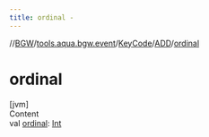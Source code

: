 ```yaml
---
title: ordinal -
---
```

//[BGW](../../../../index.md)/[tools.aqua.bgw.event](../../index.md)/[KeyCode](../index.md)/[ADD](index.md)/[ordinal](ordinal.md)



# ordinal  
[jvm]  
Content  
val [ordinal](ordinal.md): [Int](https://kotlinlang.org/api/latest/jvm/stdlib/kotlin/-int/index.html)  



